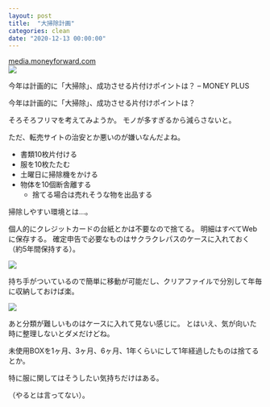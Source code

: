 ```yaml
---
layout: post
title:  "大掃除計画"
categories: clean
date: "2020-12-13 00:00:00"
---
```



<div class="card">
  <a href="https://media.moneyforward.com/articles/5585?page=3"></a>
  <div class="card__header">
    <a href="https://media.moneyforward.com/articles/5585?page=3">media.moneyforward.com</a>
  </div>
  <div class="card__image">
    <img src="https://res.cloudinary.com/hya19ty1g/image/upload/w_1200,q_auto:good/v1/moneyplus/LIFE/20201120_souji.jpg">
  </div>
  <div class="card__title">
    <p>今年は計画的に「大掃除」、成功させる片付けポイントは？ – MONEY PLUS</p>
  </div>
  <div class="card__description">
    <p>今年は計画的に「大掃除」、成功させる片付けポイントは？</p>
  </div>
</div>


そろそろフリマを考えてみようか。
モノが多すぎるから減らさないと。

ただ、転売サイトの治安とか悪いのが嫌いなんだよね。

- 書類10枚片付ける
- 服を10枚たたむ
- 土曜日に掃除機をかける
- 物体を10個断舎離する
  - 捨てる場合は売れそうな物を出品する


掃除しやすい環境とは...。

個人的にクレジットカードの台紙とかは不要なので捨てる。
明細はすべてWebに保存する。
確定申告で必要なものはサクラクレパスのケースに入れておく（約5年間保持する）。

<a href="https://www.amazon.co.jp/gp/product/B08DCJ5TNB/ref=as_li_ss_il?ie=UTF8&psc=1&linkCode=li3&tag=infirmaria112-22&linkId=fc64837f3372c6c8804e5f7c27bb82cd&language=ja_JP" target="_blank"><img border="0" src="//ws-fe.amazon-adsystem.com/widgets/q?_encoding=UTF8&ASIN=B08DCJ5TNB&Format=_SL250_&ID=AsinImage&MarketPlace=JP&ServiceVersion=20070822&WS=1&tag=infirmaria112-22&language=ja_JP" ></a><img src="https://ir-jp.amazon-adsystem.com/e/ir?t=infirmaria112-22&language=ja_JP&l=li3&o=9&a=B08DCJ5TNB" width="1" height="1" border="0" alt="" style="border:none !important; margin:0px !important;" />

持ち手がついているので簡単に移動が可能だし、クリアファイルで分別して年毎に収納しておけば楽。

<a href="https://www.amazon.co.jp/gp/product/B07JN27P35/ref=as_li_ss_il?ie=UTF8&psc=1&linkCode=li3&tag=infirmaria112-22&linkId=41aed1afaf4575baa3e8ab15c6dbd1ef&language=ja_JP" target="_blank"><img border="0" src="//ws-fe.amazon-adsystem.com/widgets/q?_encoding=UTF8&ASIN=B07JN27P35&Format=_SL250_&ID=AsinImage&MarketPlace=JP&ServiceVersion=20070822&WS=1&tag=infirmaria112-22&language=ja_JP" ></a><img src="https://ir-jp.amazon-adsystem.com/e/ir?t=infirmaria112-22&language=ja_JP&l=li3&o=9&a=B07JN27P35" width="1" height="1" border="0" alt="" style="border:none !important; margin:0px !important;" />

あと分類が難しいものはケースに入れて見ない感じに。
とはいえ、気が向いた時に整理しないとダメだけどね。

未使用BOXを1ヶ月、3ヶ月、6ヶ月、1年くらいにして1年経過したものは捨てるとか。

特に服に関してはそうしたい気持ちだけはある。

（やるとは言ってない）。
